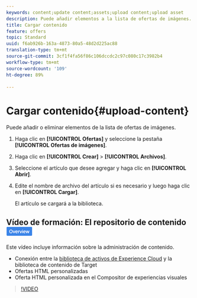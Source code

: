 ```yaml
---
keywords: content;update content;assets;upload content;upload asset
description: Puede añadir elementos a la lista de ofertas de imágenes.
title: Cargar contenido
feature: offers
topic: Standard
uuid: f6ab926b-163a-4873-80a5-48d2d225ac88
translation-type: tm+mt
source-git-commit: 3cf1f4fa56f86c106dccdc2c97c080c17c3982b4
workflow-type: tm+mt
source-wordcount: '109'
ht-degree: 89%

---
```



# Cargar contenido{#upload-content}

Puede añadir o eliminar elementos de la lista de ofertas de imágenes.

1. Haga clic en **[!UICONTROL Ofertas]** y seleccione la pestaña **[!UICONTROL Ofertas de imágenes]**.
1. Haga clic en **[!UICONTROL Crear]** > **[!UICONTROL Archivos]**.
1. Seleccione el artículo que desee agregar y haga clic en **[!UICONTROL Abrir]**.
1. Edite el nombre de archivo del artículo si es necesario y luego haga clic en **[!UICONTROL Cargar]**.

   El artículo se cargará a la biblioteca.

## Vídeo de formación: El repositorio de contenido ![Distintivo de información general](/help/assets/overview.png)

Este vídeo incluye información sobre la administración de contenido.

* Conexión entre la [biblioteca de activos de Experience Cloud](https://docs.adobe.com/content/help/en/core-services/interface/assets/creative-cloud.html) y la biblioteca de contenido de Target
* Ofertas HTML personalizadas
* Oferta HTML personalizada en el Compositor de experiencias visuales

>[!VIDEO](https://video.tv.adobe.com/v/17387)